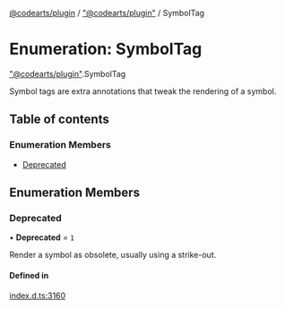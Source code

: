 [@codearts/plugin](../README.md) / ["@codearts/plugin"](../modules/_codearts_plugin_.md) / SymbolTag

# Enumeration: SymbolTag

["@codearts/plugin"](../modules/_codearts_plugin_.md).SymbolTag

Symbol tags are extra annotations that tweak the rendering of a symbol.

## Table of contents

### Enumeration Members

- [Deprecated](codearts_plugin_.SymbolTag.md#deprecated)

## Enumeration Members

### Deprecated

• **Deprecated** = ``1``

Render a symbol as obsolete, usually using a strike-out.

#### Defined in

[index.d.ts:3160](https://github.com/shuyaqian/cloudide-plugin-api/blob/3fbdd11/index.d.ts#L3160)

